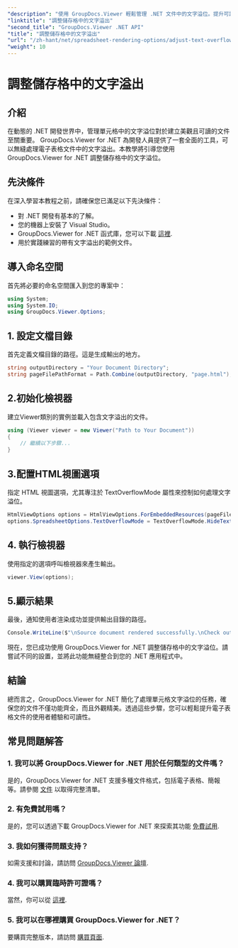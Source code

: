 ```yaml
---
"description": "使用 GroupDocs.Viewer 輕鬆管理 .NET 文件中的文字溢位。提升可讀性和使用者體驗。立即下載免費試用版。"
"linktitle": "調整儲存格中的文字溢出"
"second_title": "GroupDocs.Viewer .NET API"
"title": "調整儲存格中的文字溢出"
"url": "/zh-hant/net/spreadsheet-rendering-options/adjust-text-overflow-cells/"
"weight": 10
---
```


# 調整儲存格中的文字溢出

## 介紹
在動態的 .NET 開發世界中，管理單元格中的文字溢位對於建立美觀且可讀的文件至關重要。 GroupDocs.Viewer for .NET 為開發人員提供了一套全面的工具，可以無縫處理電子表格文件中的文字溢出。本教學將引導您使用 GroupDocs.Viewer for .NET 調整儲存格中的文字溢位。
## 先決條件
在深入學習本教程之前，請確保您已滿足以下先決條件：
- 對 .NET 開發有基本的了解。
- 您的機器上安裝了 Visual Studio。
- GroupDocs.Viewer for .NET 函式庫，您可以下載 [這裡](https://releases。groupdocs.com/viewer/net/).
- 用於實踐練習的帶有文字溢出的範例文件。
## 導入命名空間
首先將必要的命名空間匯入到您的專案中：
```csharp
using System;
using System.IO;
using GroupDocs.Viewer.Options;
```
## 1. 設定文檔目錄
首先定義文檔目錄的路徑。這是生成輸出的地方。
```csharp
string outputDirectory = "Your Document Directory";
string pageFilePathFormat = Path.Combine(outputDirectory, "page.html");
```
## 2.初始化檢視器
建立Viewer類別的實例並載入包含文字溢出的文件。
```csharp
using (Viewer viewer = new Viewer("Path to Your Document"))
{
    // 繼續以下步驟...
}
```
## 3.配置HTML視圖選項
指定 HTML 視圖選項，尤其專注於 TextOverflowMode 屬性來控制如何處理文字溢位。
```csharp
HtmlViewOptions options = HtmlViewOptions.ForEmbeddedResources(pageFilePathFormat);
options.SpreadsheetOptions.TextOverflowMode = TextOverflowMode.HideText;
```
## 4. 執行檢視器
使用指定的選項呼叫檢視器來產生輸出。
```csharp
viewer.View(options);
```
## 5.顯示結果
最後，通知使用者渲染成功並提供輸出目錄的路徑。
```csharp
Console.WriteLine($"\nSource document rendered successfully.\nCheck output in {outputDirectory}.");
```
現在，您已成功使用 GroupDocs.Viewer for .NET 調整儲存格中的文字溢位。請嘗試不同的設置，並將此功能無縫整合到您的 .NET 應用程式中。
## 結論
總而言之，GroupDocs.Viewer for .NET 簡化了處理單元格文字溢位的任務，確保您的文件不僅功能齊全，而且外觀精美。透過這些步驟，您可以輕鬆提升電子表格文件的使用者體驗和可讀性。
## 常見問題解答
### 1. 我可以將 GroupDocs.Viewer for .NET 用於任何類型的文件嗎？
是的，GroupDocs.Viewer for .NET 支援多種文件格式，包括電子表格、簡報等。請參閱 [文件](https://tutorials.groupdocs.com/viewer/net/) 以取得完整清單。
### 2. 有免費試用嗎？
是的，您可以透過下載 GroupDocs.Viewer for .NET 來探索其功能 [免費試用](https://releases。groupdocs.com/).
### 3. 我如何獲得問題支持？
如需支援和討論，請訪問 [GroupDocs.Viewer 論壇](https://forum。groupdocs.com/c/viewer/9).
### 4. 我可以購買臨時許可證嗎？
當然，你可以從 [這裡](https://purchase。groupdocs.com/temporary-license/).
### 5. 我可以在哪裡購買 GroupDocs.Viewer for .NET？
要購買完整版本，請訪問 [購買頁面](https://purchase。groupdocs.com/buy).